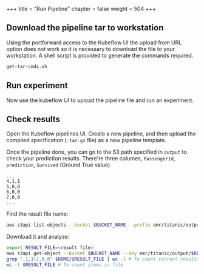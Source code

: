 +++
title = "Run Pipeline"
chapter = false
weight = 504
+++

## Download the pipeline tar to workstation

Using the portforward access to the Kubeflow UI the upload from URL option does not work so it is necessary to download the file to your workstation.
A shell script is provided to generate the commands required.
```sh
get-tar-cmds.sh
```

## Run experiment

Now use the kubeflow UI to upload the pipeline file and run an experiment.

## Check results

Open the Kubeflow pipelines UI. Create a new pipeline, and then upload the compiled specification (`.tar.gz` file) as a new pipeline template.

Once the pipeline done, you can go to the S3 path specified in `output` to check your prediction results. There're three columes, `PassengerId`, `prediction`, `Survived` (Ground True value)

```
...
4,1,1
5,0,0
6,0,0
7,0,0
...
```

Find the result file name:

```sh
aws s3api list-objects --bucket $BUCKET_NAME --prefix emr/titanic/output
```

Download it and analyse:

```sh
export RESULT_FILE=<result file>
aws s3api get-object --bucket $BUCKET_NAME --key emr/titanic/output/$RESULT_FILE \$HOME/$RESULT_FILE.csv
grep ",1,1\|,0,0" $HOME/$RESULT_FILE | wc -l # To count correct results
wc -l $RESULT_FILE # To count items in file
```

